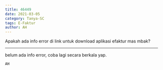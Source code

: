 ```yaml
---
title: 46449
date: 2021-03-05
category: Tanya-SC
tags: E-Faktur
author: AH
---
```


Apakah ada info error di link untuk download aplikasi efaktur mas mbak?

---

belum ada info error, coba lagi secara berkala yap.

`AH`
